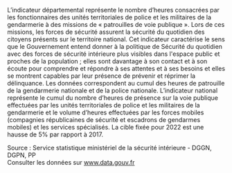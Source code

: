 <p>
L’indicateur départemental représente le nombre d’heures consacrées par les fonctionnaires des unités territoriales de police et les militaires de la gendarmerie à des missions de « patrouilles de voie publique ». Lors de ces missions, les forces de sécurité assurent la sécurité du quotidien des citoyens présents sur le territoire national. Cet indicateur caractérise le sens que le Gouvernement entend donner à la politique de Sécurité du quotidien avec des forces de sécurité intérieure plus visibles dans l'espace public et proches de la population ; elles sont davantage à son contact et à son écoute pour comprendre et répondre à ses attentes et à ses besoins et elles se montrent capables par leur présence de prévenir et réprimer la délinquance. Les données correspondent au cumul des heures de patrouille de la gendarmerie nationale et de la police nationale. 
L’indicateur national représente le cumul du nombre d’heures de présence sur la voie publique effectuées par les unités territoriales de police et les militaires de la gendarmerie et le volume d’heures effectuées par les forces mobiles (compagnies républicaines de sécurité et escadrons de gendarmes mobiles) et les services spécialisés. La cible fixée pour 2022 est une hausse de 5% par rapport à 2017.
</p>
<p class="font-italic body-2">Source : Service statistique ministériel de la sécurité intérieure - DGGN, DGPN, PP <br> Consulter les données sur <a target="_blank" href="https://www.data.gouv.fr/fr/datasets/barometre-des-resultats-de-laction-publique/">www.data.gouv.fr</a></p>
